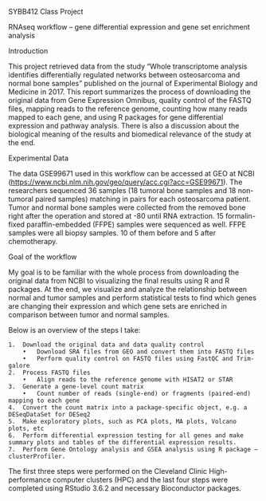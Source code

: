 SYBB412 Class Project

RNAseq workflow – gene differential expression and gene set enrichment analysis

Introduction

This project retrieved data from the study “Whole transcriptome analysis identifies differentially regulated networks between osteosarcoma and normal bone samples” published on the journal of Experimental Biology and Medicine in 2017. This report summarizes the process of downloading the original data from Gene Expression Omnibus, quality control of the FASTQ files, mapping reads to the reference genome, counting how many reads mapped to each gene, and using R packages for gene differential expression and pathway analysis. There is also a discussion about the biological meaning of the results and biomedical relevance of the study at the end.

Experimental Data

The data GSE99671 used in this workflow can be accessed at GEO at NCBI (https://www.ncbi.nlm.nih.gov/geo/query/acc.cgi?acc=GSE99671). The researchers sequenced 36 samples (18 tumoral bone samples and 18 non-tumoral paired samples) matching in pairs for each osteosarcoma patient. Tumor and normal bone samples were collected from the removed bone right after the operation and stored at -80 until RNA extraction. 15 formalin-fixed paraffin-embedded (FFPE) samples were sequenced as well. FFPE samples were all biopsy samples. 10 of them before and 5 after chemotherapy. 

Goal of the workflow

My goal is to be familiar with the whole process from downloading the original data from NCBI to visualizing the final results using R and R packages. At the end, we visualize and analyze the relationship between normal and tumor samples and perform statistical tests to find which genes are changing their expression and which gene sets are enriched in comparison between tumor and normal samples.  

Below is an overview of the steps I take: 
	
	1.	Download the original data and data quality control
		•	Download SRA files from GEO and convert them into FASTQ files
		•	Perform quality control on FASTQ files using FastQC and Trim-galore
	2.	Process FASTQ files
		•	Align reads to the reference genome with HISAT2 or STAR
	3.	Generate a gene-level count matrix
		•	Count number of reads (single-end) or fragments (paired-end) mapping to each gene
	4.	Convert the count matrix into a package-specific object, e.g. a DESeqDataSet for DESeq2 
	5.	Make exploratory plots, such as PCA plots, MA plots, Volcano plots, etc
	6.	Perform differential expression testing for all genes and make summary plots and tables of the differential expression results.
	7.	Perform Gene Ontology analysis and GSEA analysis using R package – clusterProfiler.

The first three steps were performed on the Cleveland Clinic High-performance computer clusters (HPC) and the last four steps were 		completed using RStudio 3.6.2 and necessary Bioconductor packages.
